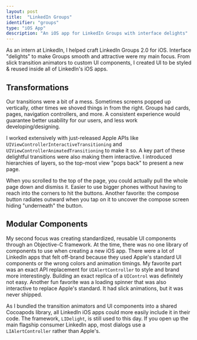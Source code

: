 ```yaml
---
layout: post
title:  "LinkedIn Groups"
identifier: "groups"
type: "iOS App"
description: "An iOS app for LinkedIn Groups with interface delights"
---
```

<section>
<p class="emphasized">As an intern at LinkedIn, I helped craft LinkedIn Groups 2.0 for iOS. Interface "delights" to make Groups smooth and attractive were my main focus. From slick transition animators to custom UI components, I created UI to be styled & reused inside all of LinkedIn's iOS apps.</p>
</section>

<section markdown="1">

## Transformations

Our transitions were a bit of a mess. Sometimes screens popped up vertically, other times we shoved things in from the right. Groups had cards, pages, navigation controllers, and more. A consistent experience would guarantee better usability for our users, and less work developing/designing.

I worked extensively with just-released Apple APIs like `UIViewControllerInteractiveTransitioning` and `UIViewControllerAnimatedTransitioning` to make it so. A key part of these delightful transitions were also making them interactive. I introduced hierarchies of layers, so the top-most view "pops back" to present a new page.

When you scrolled to the top of the page, you could actually pull the whole page down and dismiss it. Easier to use bigger phones without having to reach into the corners to hit the buttons. Another favorite: the compose button radiates outward when you tap on it to uncover the compose screen hiding "underneath" the button.

</section>

<section markdown="1">

## Modular Components

My second focus was creating standardized, reusable UI components through an Objective-C framework. At the time, there was no one library of components to use when creating a new iOS app. There were a lot of LinkedIn apps that felt off-brand because they used Apple's standard UI components or the wrong colors and animation timings. My favorite part was an exact API replacement for `UIAlertController` to style and brand more interestingly. Building an exact replica of a `UIControl` was definitely not easy. Another fun favorite was a loading spinner that was also interactive to replace Apple's standard. It had slick animations, but it was never shipped.

As I bundled the transition animators and UI components into a shared Cocoapods library, all LinkedIn iOS apps could more easily include it in their code. The framework, `LIDelight`, is still used to this day. If you open up the main flagship consumer LinkedIn app, most dialogs use a `LIAlertController` rather than Apple's.

</section>
